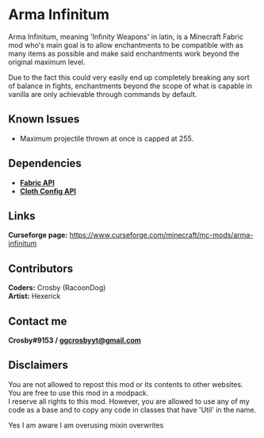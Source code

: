 # Arma Infinitum

Arma Infinitum, meaning 'Infinity Weapons' in latin, is a Minecraft Fabric mod who's main goal is to allow enchantments to be compatible with as many items as possible and make said enchantments work beyond the original maximum level.

Due to the fact this could very easily end up completely breaking any sort of balance in fights, enchantments beyond the scope of what is capable in vanilla are only achievable through commands by default.

## Known Issues

- Maximum projectile thrown at once is capped at 255.

## Dependencies

- [**Fabric API**](https://www.curseforge.com/minecraft/mc-mods/fabric-api)
- [**Cloth Config API**](https://www.curseforge.com/minecraft/mc-mods/cloth-config)

## Links

**Curseforge page:** https://www.curseforge.com/minecraft/mc-mods/arma-infinitum

## Contributors

**Coders:** Crosby (RacoonDog)  
**Artist:** Hexerick

## Contact me

**Crosby#9153 / ggcrosbyyt@gmail.com**

## Disclaimers

You are not allowed to repost this mod or its contents to other websites.  
You are free to use this mod in a modpack.  
I reserve all rights to this mod. However, you are allowed to use any of my code as a base and to copy any code in classes that have 'Util' in the name.
  
Yes I am aware I am overusing mixin overwrites
